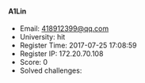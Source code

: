 #### A1Lin  

* Email: 418912399@qq.com  
* University: hit  
* Register Time: 2017-07-25 17:08:59  
* Register IP: 172.20.70.108  
* Score: 0  
* Solved challenges: 
